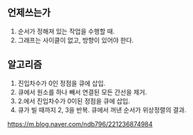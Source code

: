 ## 언제쓰는가

1. 순서가 정해져 있는 작업을 수행할 때.
2. 그래프는 사이클이 없고, 방향이 있어야 한다.
                
                
## 알고리즘

1. 진입차수가 0인  정점을 큐에 삽입.
2. 큐에서 원소를 하나 빼서 연결된 모든 간선을 제거.
3. 2.에서 진입차수가 0이된 정점을 큐에 삽입.
4. 큐가 빌 때까지 2, 3을 반복. 큐에서 꺼낸 순서가 위상정렬의 결과.
        
          
          
https://m.blog.naver.com/ndb796/221236874984
